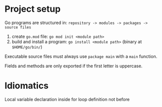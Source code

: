 # Project setup
Go programs are structured in: `repository -> modules -> packages -> source files`

1. create `go.mod` file: `go mod init <module path>`
2. build and install a program: `go install <module path>` (binary at `$HOME/go/bin/`) 

Executable source files must always use `package main` with a `main` function.

Fields and methods are only exported if the first letter is uppercase.

# Idiomatics
Local variable declaration inside for loop definition not before
